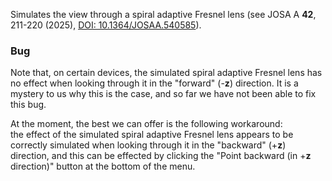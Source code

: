 Simulates the view through a spiral adaptive Fresnel lens (see JOSA A **42**, 211-220 (2025), [DOI: 10.1364/JOSAA.540585](https://doi.org/10.1364/JOSAA.540585)).

### Bug

Note that, on certain devices, the simulated spiral adaptive Fresnel lens has no effect when looking through it in the "forward" (-**z**) direction.
It is a mystery to us why this is the case, and so far we have not been able to fix this bug.

At the moment, the best we can offer is the following workaround:  
the effect of the simulated spiral adaptive Fresnel lens appears to be correctly simulated when looking through it in the "backward" (+**z**) direction, and this can be effected by clicking the "Point backward (in +**z** direction)" button at the bottom of the menu.
